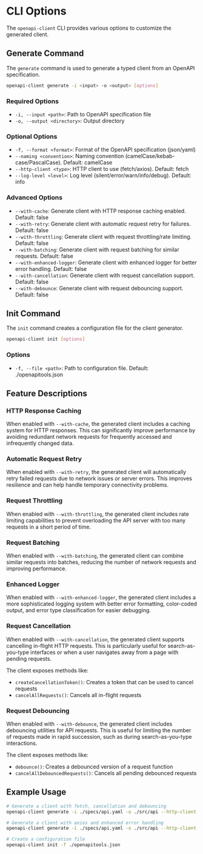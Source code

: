 # CLI Options

The `openapi-client` CLI provides various options to customize the generated client.

## Generate Command

The `generate` command is used to generate a typed client from an OpenAPI specification.

```bash
openapi-client generate -i <input> -o <output> [options]
```

### Required Options

- `-i, --input <path>`: Path to OpenAPI specification file
- `-o, --output <directory>`: Output directory

### Optional Options

- `-f, --format <format>`: Format of the OpenAPI specification (json/yaml)
- `--naming <convention>`: Naming convention (camelCase/kebab-case/PascalCase). Default: camelCase
- `--http-client <type>`: HTTP client to use (fetch/axios). Default: fetch
- `--log-level <level>`: Log level (silent/error/warn/info/debug). Default: info

### Advanced Options

- `--with-cache`: Generate client with HTTP response caching enabled. Default: false
- `--with-retry`: Generate client with automatic request retry for failures. Default: false
- `--with-throttling`: Generate client with request throttling/rate limiting. Default: false
- `--with-batching`: Generate client with request batching for similar requests. Default: false
- `--with-enhanced-logger`: Generate client with enhanced logger for better error handling. Default: false
- `--with-cancellation`: Generate client with request cancellation support. Default: false
- `--with-debounce`: Generate client with request debouncing support. Default: false

## Init Command

The `init` command creates a configuration file for the client generator.

```bash
openapi-client init [options]
```

### Options

- `-f, --file <path>`: Path to configuration file. Default: ./openapitools.json

## Feature Descriptions

### HTTP Response Caching

When enabled with `--with-cache`, the generated client includes a caching system for HTTP responses. This can significantly improve performance by avoiding redundant network requests for frequently accessed and infrequently changed data.

### Automatic Request Retry

When enabled with `--with-retry`, the generated client will automatically retry failed requests due to network issues or server errors. This improves resilience and can help handle temporary connectivity problems.

### Request Throttling

When enabled with `--with-throttling`, the generated client includes rate limiting capabilities to prevent overloading the API server with too many requests in a short period of time.

### Request Batching

When enabled with `--with-batching`, the generated client can combine similar requests into batches, reducing the number of network requests and improving performance.

### Enhanced Logger

When enabled with `--with-enhanced-logger`, the generated client includes a more sophisticated logging system with better error formatting, color-coded output, and error type classification for easier debugging.

### Request Cancellation

When enabled with `--with-cancellation`, the generated client supports cancelling in-flight HTTP requests. This is particularly useful for search-as-you-type interfaces or when a user navigates away from a page with pending requests.

The client exposes methods like:
- `createCancellationToken()`: Creates a token that can be used to cancel requests
- `cancelAllRequests()`: Cancels all in-flight requests

### Request Debouncing

When enabled with `--with-debounce`, the generated client includes debouncing utilities for API requests. This is useful for limiting the number of requests made in rapid succession, such as during search-as-you-type interactions.

The client exposes methods like:
- `debounce()`: Creates a debounced version of a request function
- `cancelAllDebouncedRequests()`: Cancels all pending debounced requests

## Example Usage

```bash
# Generate a client with fetch, cancellation and debouncing
openapi-client generate -i ./specs/api.yaml -o ./src/api --http-client fetch --with-cancellation --with-debounce

# Generate a client with axios and enhanced error handling
openapi-client generate -i ./specs/api.yaml -o ./src/api --http-client axios --with-enhanced-logger --with-retry

# Create a configuration file
openapi-client init -f ./openapitools.json
```